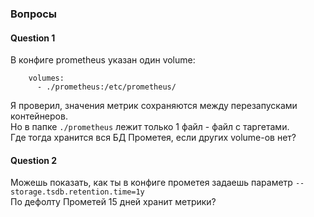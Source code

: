 ### Вопросы

#### Question 1
В конфиге prometheus указан один volume:
```
    volumes:
      - ./prometheus:/etc/prometheus/
```

Я проверил, значения метрик сохраняются между перезапусками контейнеров.
<br/>
Но в папке `./prometheus` лежит только 1 файл - файл с таргетами. 
<br/>
Где тогда хранится вся БД Прометея, если других volume-ов нет?


#### Question 2
Можешь показать, как ты в конфиге прометея задаешь параметр `--storage.tsdb.retention.time=1y`
<br/>
По дефолту Прометей 15 дней хранит метрики?